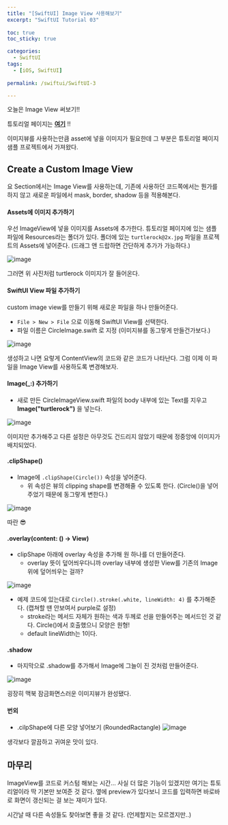 ```yaml
---
title: "[SwiftUI] Image View 사용해보기"
excerpt: "SwiftUI Tutorial 03"
  
toc: true
toc_sticky: true

categories:
  - SwiftUI
tags:
  - [iOS, SwiftUI]
  
permalink: /swiftui/SwiftUI-3

---
```

오늘은 Image View 써보기!!

튜토리얼 페이지는 **[여기](https://developer.apple.com/tutorials/swiftui/creating-and-combining-views)** !!

이미지뷰를 사용하는만큼 asset에 넣을 이미지가 필요한데 그 부분은 튜토리얼 페이지 샘플 프로젝트에서 가져왔다.

## Create a Custom Image View

요 Section에서는 Image View를 사용하는데, 기존에 사용하던 코드쪽에서는 뭔가를 하지 않고 새로운 파일에서 mask, border, shadow 등을 적용해본다.

#### Assets에 이미지 추가하기

우선 ImageView에 넣을 이미지를 Assets에 추가한다. 튜토리얼 페이지에 있는 샘플 파일에 Resources라는 폴더가 있다.
폴더에 있는 `turtlerock@2x.jpg` 파일을 프로젝트의 Assets에 넣어준다. (드래그 앤 드랍하면 간단하게 추가가 가능하다.)

![image](https://user-images.githubusercontent.com/22000470/180006757-660cbce4-5d55-4a94-9806-2dd3f54e0903.png)

그러면 위 사진처럼 turtlerock 이미지가 잘 들어온다.

#### SwiftUI View 파일 추가하기
custom image view를 만들기 위해 새로운 파일을 하나 만들어준다.
- `File > New > File` 으로 이동해 SwiftUI View를 선택한다.
- 파일 이름은 CircleImage.swift 로 지정 (이미지뷰를 동그랗게 만들건가보다.)

![image](https://user-images.githubusercontent.com/22000470/180009625-73f7deb6-3c96-4418-a3da-cf6df547d3cf.png)

생성하고 나면 요렇게 ContentView의 코드와 같은 코드가 나타난다. 그럼 이제 이 파일을 Image View를 사용하도록 변경해보자.

#### Image(_:) 추가하기
- 새로 만든 CircleImageView.swift 파일의 body 내부에 있는 Text를 지우고 **Image("turtlerock")** 을 넣는다.

![image](https://user-images.githubusercontent.com/22000470/180011213-d222d71b-59c6-4edb-bf5c-486c805e22c7.png)

이미지만 추가해주고 다른 설정은 아무것도 건드리지 않았기 때문에 정중앙에 이미지가 배치되었다.

#### .clipShape()
- Image에 `.clipShape(Circle())` 속성을 넣어준다.
   - 위 속성은 뷰의 clipping shape를 변경해줄 수 있도록 한다. (Circle()을 넣어주었기 때문에 동그랗게 변한다.)

![image](https://user-images.githubusercontent.com/22000470/180013076-3cc0f750-28f1-4c4e-8451-6ac769f2d26e.png)

따란 😎

#### .overlay(content: () -> View)
- clipShape 아래에 overlay 속성을 추가해 원 하나를 더 만들어준다. 
   - overlay 뜻이 덮어씌우다니까 overlay 내부에 생성한 View를 기존의 Image 위에 덮어씌우는 걸까?

![image](https://user-images.githubusercontent.com/22000470/180014498-f73664d8-f161-463d-8056-1f3cd30d7514.png)

- 예제 코드에 있는대로 `Circle().stroke(.white, lineWidth: 4)` 를 추가해준다. (캡쳐할 땐 안보여서 purple로 설정)
   - stroke라는 메서드 자체가 원하는 색과 두께로 선을 만들어주는 메서드인 것 같다. Circle()에서 호출했으니 모양은 원형!
   - default lineWidth는 1이다.

#### .shadow
- 마지막으로 .shadow를 추가해서 Image에 그늘이 진 것처럼 만들어준다.


![image](https://user-images.githubusercontent.com/22000470/180015315-4060e0e9-7c2e-4be7-8480-3a69b6359704.png)

굉장히 맥북 잠금화면스러운 이미지뷰가 완성됐다.

#### 번외

- .cilpShape에 다른 모양 넣어보기 (RoundedRactangle)
![image](https://user-images.githubusercontent.com/22000470/180012717-82af4955-1df0-4cb8-a15e-3b88430b4b32.png)

생각보다 깔끔하고 귀여운 맛이 있다.

## 마무리

ImageView를 코드로 커스텀 해보는 시간... 사실 더 많은 기능이 있겠지만 여기는 튜토리얼이라 딱 기본만 보여준 것 같다. 옆에 preview가 있다보니 코드를 입력하면 바로바로 화면이 갱신되는 걸 보는 재미가 있다.

시간날 때 다른 속성들도 찾아보면 좋을 것 같다. (언제할지는 모르겠지만..)
